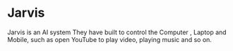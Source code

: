 # Jarvis
Jarvis is an AI system They have built to control the Computer , Laptop and Mobile, such as open YouTube to play video, playing music and so on.
